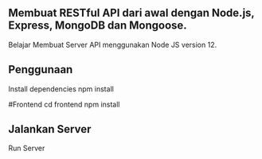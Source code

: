 ## Membuat RESTful API dari awal dengan Node.js, Express, MongoDB dan Mongoose.

Belajar Membuat Server API menggunakan Node JS version 12. 

## Penggunaan

Install dependencies
npm install

#Frontend
cd frontend
npm install

## Jalankan Server
Run Server

